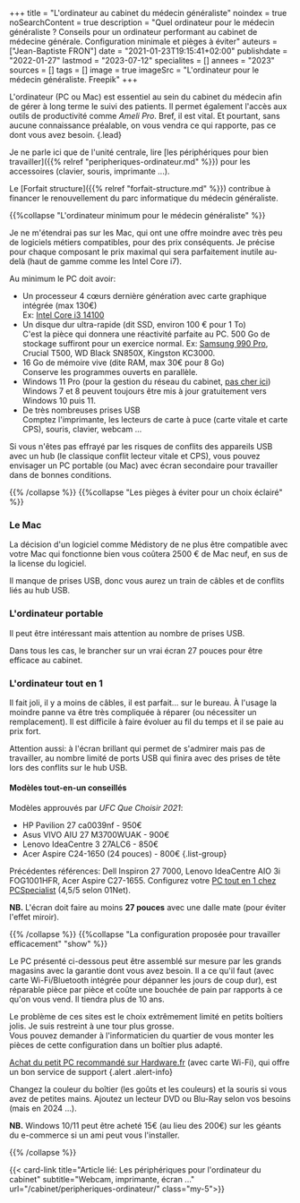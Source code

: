 +++
title = "L'ordinateur au cabinet du médecin généraliste"
noindex = true
noSearchContent = true
description = "Quel ordinateur pour le médecin généraliste ? Conseils pour un ordinateur performant au cabinet de médecine générale. Configuration minimale et pièges à éviter"
auteurs = ["Jean-Baptiste FRON"]
date = "2021-01-23T19:15:41+02:00"
publishdate = "2022-01-27"
lastmod = "2023-07-12"
specialites = []
annees = "2023"
sources = []
tags = []
image = true
imageSrc = "L'ordinateur pour le médecin généraliste. Freepik"
+++

L'ordinateur (PC ou Mac) est essentiel au sein du cabinet du médecin afin de gérer à long terme le suivi des patients. Il permet également l'accès aux outils de productivité comme *Ameli Pro*. Bref, il est vital. Et pourtant, sans aucune connaissance préalable, on vous vendra ce qui rapporte, pas ce dont vous avez besoin.
{.lead}

Je ne parle ici que de l'unité centrale, lire [les périphériques pour bien travailler]({{% relref "peripheriques-ordinateur.md" %}}) pour les accessoires (clavier, souris, imprimante ...).

Le [Forfait structure]({{% relref "forfait-structure.md" %}}) contribue à financer le renouvellement du parc informatique du médecin généraliste.

{{%collapse "L'ordinateur minimum pour le médecin généraliste" %}}

Je ne m'étendrai pas sur les Mac, qui ont une offre moindre avec très peu de logiciels métiers compatibles, pour des prix conséquents. Je précise pour chaque composant le prix maximal qui sera parfaitement inutile au-delà (haut de gamme comme les Intel Core i7).

Au minimum le PC doit avoir:

- Un processeur 4 cœurs dernière génération avec carte graphique intégrée (max 130€)  
  Ex: [Intel Core i3 14100](https://www.idealo.fr/prix/203710143/intel-core-i3-14100-boxed.html)
- Un disque dur ultra-rapide (dit SSD, environ 100 € pour 1 To)  
  C'est la pièce qui donnera une réactivité parfaite au PC. 500 Go de stockage suffiront pour un exercice normal. Ex: [Samsung 990 Pro](https://www.idealo.fr/prix/202132303/samsung-990-pro-1-to.html), Crucial T500, WD Black SN850X, Kingston KC3000.
- 16 Go de mémoire vive (dite RAM, max 30€ pour 8 Go)  
  Conserve les programmes ouverts en parallèle.
- Windows 11 Pro (pour la gestion du réseau du cabinet, [pas cher ici](https://www.hrkgame.com/fr/games/product/windows-11-professional-retail?utm_source=dlcompare&utm_medium=referral&utm_campaign=dlcompare))  
  Windows 7 et 8 peuvent toujours être mis à jour gratuitement vers Windows 10 puis 11.
- De très nombreuses prises USB  
  Comptez l'imprimante, les lecteurs de carte à puce (carte vitale et carte CPS), souris, clavier, webcam ...

Si vous n'êtes pas effrayé par les risques de conflits des appareils USB avec un hub (le classique conflit lecteur vitale et CPS), vous pouvez envisager un PC portable (ou Mac) avec écran secondaire pour travailler dans de bonnes conditions.

{{% /collapse %}}
{{%collapse "Les pièges à éviter pour un choix éclairé" %}}

### Le Mac

La décision d'un logiciel comme Médistory de ne plus être compatible avec votre Mac qui fonctionne bien vous coûtera 2500 € de Mac neuf, en sus de la license du logiciel.

Il manque de prises USB, donc vous aurez un train de câbles et de conflits liés au hub USB.

### L'ordinateur portable

Il peut être intéressant mais attention au nombre de prises USB.

Dans tous les cas, le brancher sur un vrai écran 27 pouces pour être efficace au cabinet.

### L'ordinateur tout en 1

Il fait joli, il y a moins de câbles, il est parfait... sur le bureau. À l'usage la moindre panne va être très compliquée à réparer (ou nécessiter un remplacement). Il est difficile à faire évoluer au fil du temps et il se paie au prix fort.

Attention aussi: à l'écran brillant qui permet de s'admirer mais pas de travailler, au nombre limité de ports USB qui finira avec des prises de tête lors des conflits sur le hub USB.

#### Modèles tout-en-un conseillés

Modèles approuvés par *UFC Que Choisir 2021*:

- HP Pavilion 27 ca0039nf - 950€
- Asus VIVO AIU 27 M3700WUAK - 900€
- Lenovo IdeaCentre 3 27ALC6 - 850€
- Acer Aspire C24-1650 (24 pouces) - 800€
{.list-group}

Précédentes références: Dell Inspiron 27 7000, Lenovo IdeaCentre AIO 3i FOG1001HFR, Acer Aspire C27-1655. Configurez votre [PC tout en 1 chez PCSpecialist](https://www.pcspecialist.fr/ordinateurs-tout-en-un/) (4,5/5 selon 01Net).

**NB.** L'écran doit faire au moins **27 pouces** avec une dalle mate (pour éviter l'effet miroir).

{{% /collapse %}}
{{%collapse "La configuration proposée pour travailler efficacement" "show" %}}

Le PC présenté ci-dessous peut être assemblé sur mesure par les grands magasins avec la garantie dont vous avez besoin. Il a ce qu'il faut (avec carte Wi-Fi/Bluetooth intégrée pour dépanner les jours de coup dur), est réparable pièce par pièce et coûte une bouchée de pain par rapports à ce qu'on vous vend. Il tiendra plus de 10 ans.

Le problème de ces sites est le choix extrêmement limité en petits boîtiers jolis. Je suis restreint à une tour plus grosse.  
Vous pouvez demander à l'informaticien du quartier de vous monter les pièces de cette configuration dans un boîtier plus adapté.

[Achat du petit PC recommandé sur Hardware.fr](https://shop.hardware.fr/configurateur/c15eb7442a3472b4463668633bea006c) (avec carte Wi-Fi), qui offre un bon service de support
{.alert .alert-info}

Changez la couleur du boîtier (les goûts et les couleurs) et la souris si vous avez de petites mains. Ajoutez un lecteur DVD ou Blu-Ray selon vos besoins (mais en 2024 ...).

**NB.** Windows 10/11 peut être acheté 15€ (au lieu des 200€) sur les géants du e-commerce si un ami peut vous l'installer.

{{% /collapse %}}

{{< card-link title="Article lié: Les périphériques pour l'ordinateur du cabinet" subtitle="Webcam, imprimante, écran ..." url="/cabinet/peripheriques-ordinateur/" class="my-5">}}
